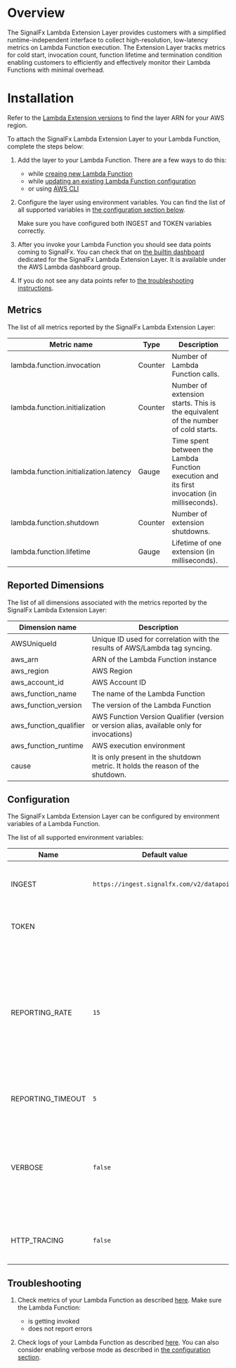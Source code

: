 # Overview

The SignalFx Lambda Extension Layer provides customers with a simplified runtime-independent interface to collect high-resolution, low-latency metrics on Lambda Function execution.
The Extension Layer tracks metrics for cold start, invocation count, function lifetime and termination condition enabling customers to efficiently and effectively monitor their Lambda Functions with minimal overhead.

# Installation

Refer to the [Lambda Extension versions](lambda-extension-versions.md) to find the layer ARN for your AWS region.

To attach the SignalFx Lambda Extension Layer to your Lambda Function, complete the steps below:

1. Add the layer to your Lambda Function. There are a few ways to do this:
    * while [creaing new Lambda Function](https://docs.aws.amazon.com/cli/latest/reference/lambda/create-function.html)
    * while [updating an existing Lambda Function configuration](https://docs.aws.amazon.com/lambda/latest/dg/configuration-layers.html#configuration-layers-using)
    * or using [AWS CLI](https://awscli.amazonaws.com/v2/documentation/api/latest/reference/lambda/index.html#cli-aws-lambda) 

2. Configure the layer using environment variables. You can find the list of all supported variables in [the configuration section below](#Configuration).

   Make sure you have configured both INGEST and TOKEN variables correctly.

3. After you invoke your Lambda Function you should see data points coming to SignalFx.
You can check that on [the builtin dashboard](https://docs.signalfx.com/en/latest/getting-started/built-in-content/built-in-dashboards.html) dedicated for the SignalFx Lambda Extension Layer.
It is available under the AWS Lambda dashboard group.

4. If you do not see any data points refer to [the troubleshooting instructions](#TROUBLESHOOTING).


## Metrics

The list of all metrics reported by the SignalFx Lambda Extension Layer:

|Metric name|Type|Description|
|---|---|---|
|lambda.function.invocation|Counter|Number of Lambda Function calls.|
|lambda.function.initialization|Counter|Number of extension starts. This is the equivalent of the number of cold starts.|
|lambda.function.initialization.latency|Gauge|Time spent between the Lambda Function execution and its first invocation (in milliseconds).|
|lambda.function.shutdown|Counter|Number of extension shutdowns.|
|lambda.function.lifetime|Gauge|Lifetime of one extension (in milliseconds).| 

## Reported Dimensions

The list of all dimensions associated with the metrics reported by the SignalFx Lambda Extension Layer:

|Dimension name|Description|
|---|---|
|AWSUniqueId|Unique ID used for correlation with the results of AWS/Lambda tag syncing.|
|aws_arn|ARN of the Lambda Function instance|
|aws_region|AWS Region|
|aws_account_id|AWS Account ID|
|aws_function_name|The name of the Lambda Function|
|aws_function_version|The version of the Lambda Function|
|aws_function_qualifier|AWS Function Version Qualifier (version or version alias, available only for invocations)|
|aws_function_runtime|AWS execution environment|
|cause|It is only present in the shutdown metric. It holds the reason of the shutdown.|

## Configuration

The SignalFx Lambda Extension Layer can be configured by environment variables of a Lambda Function.

The list of all supported environment variables:
 
|Name|Default value|Accepted values|Description|
|---|---|---|---|
|INGEST|`https://ingest.signalfx.com/v2/datapoint`|`https://ingest.{REALM}.signalfx.com/v2/datapoint`|A metrics ingest endpoint as described [here](https://developers.signalfx.com/ingest_data_reference.html#tag/Send-Metrics).|
|TOKEN| | |An access token as described [here](https://docs.signalfx.com/en/latest/admin-guide/tokens.html#access-tokens).|
|REPORTING_RATE|`15`|An integer (seconds). Minimum value is 1s.|Specifies how often data points are sent to SignalFx. Due to the way the AWS Lambda execution environment works metrics may be sent less often.|  
|REPORTING_TIMEOUT|`5`|An integer (seconds). Minimum value is 1s.|Specifies metric send operation timeout.|
|VERBOSE|`false`|`true` or `false`|Enables verbose logging. Logs are stored in a CloudWatch Logs group associated with a Lambda function.|
|HTTP_TRACING|`false`|`true` or `false`|Enables detailed logs on HTTP calls to SignalFx.|


## Troubleshooting

1. Check metrics of your Lambda Function as described [here](https://docs.aws.amazon.com/lambda/latest/dg/monitoring-metrics.html).
Make sure the Lambda Function:
    * is getting invoked
    * does not report errors

2. Check logs of your Lambda Function as described [here](https://docs.aws.amazon.com/lambda/latest/dg/monitoring-cloudwatchlogs.html). You can also consider enabling verbose mode as described in [the configuration section](#Configuration).